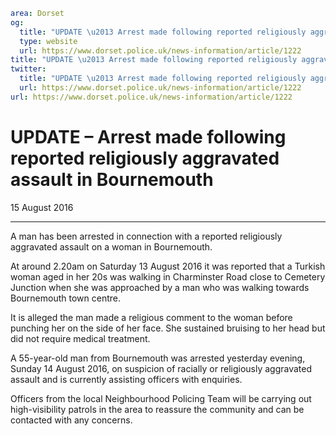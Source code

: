```yaml
area: Dorset
og:
  title: "UPDATE \u2013 Arrest made following reported religiously aggravated assault in Bournemouth"
  type: website
  url: https://www.dorset.police.uk/news-information/article/1222
title: "UPDATE \u2013 Arrest made following reported religiously aggravated assault in Bournemouth |"
twitter:
  title: "UPDATE \u2013 Arrest made following reported religiously aggravated assault in Bournemouth"
  url: https://www.dorset.police.uk/news-information/article/1222
url: https://www.dorset.police.uk/news-information/article/1222
```

# UPDATE – Arrest made following reported religiously aggravated assault in Bournemouth

15 August 2016

* * *

A man has been arrested in connection with a reported religiously aggravated assault on a woman in Bournemouth.

At around 2.20am on Saturday 13 August 2016 it was reported that a Turkish woman aged in her 20s was walking in Charminster Road close to Cemetery Junction when she was approached by a man who was walking towards Bournemouth town centre.

It is alleged the man made a religious comment to the woman before punching her on the side of her face. She sustained bruising to her head but did not require medical treatment.

A 55-year-old man from Bournemouth was arrested yesterday evening, Sunday 14 August 2016, on suspicion of racially or religiously aggravated assault and is currently assisting officers with enquiries.

Officers from the local Neighbourhood Policing Team will be carrying out high-visibility patrols in the area to reassure the community and can be contacted with any concerns.
